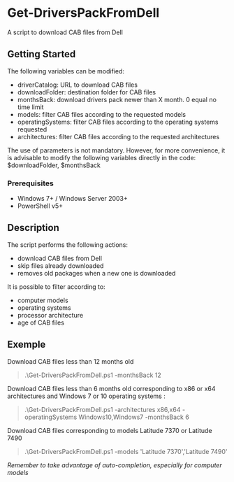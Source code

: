 # Get-DriversPackFromDell

A script to download CAB files from Dell

## Getting Started

The following variables can be modified:
* driverCatalog: URL to download CAB files
* downloadFolder: destination folder for CAB files
* monthsBack: download drivers pack newer than X month. 0 equal no time limit
* models: filter CAB files according to the requested models
* operatingSystems: filter CAB files according to the operating systems requested
* architectures: filter CAB files according to the requested architectures

The use of parameters is not mandatory. 
However, for more convenience, it is advisable to modify the following variables directly in the code: $downloadFolder, $monthsBack

### Prerequisites

* Windows 7+ / Windows Server 2003+
* PowerShell v5+

## Description

The script performs the following actions:
* download CAB files from Dell
* skip files already downloaded
* removes old packages when a new one is downloaded

It is possible to filter according to:
* computer models
* operating systems
* processor architecture
* age of CAB files

## Exemple

Download CAB files less than 12 months old
> .\Get-DriversPackFromDell.ps1 -monthsBack 12

Download CAB files less than 6 months old corresponding to x86 or x64 architectures and Windows 7 or 10 operating systems :
> .\Get-DriversPackFromDell.ps1 -architectures x86,x64 -operatingSystems Windows10,Windows7 -monthsBack 6

Download CAB files corresponding to models Latitude 7370 or Latitude 7490
> .\Get-DriversPackFromDell.ps1 -models 'Latitude 7370','Latitude 7490'

*Remember to take advantage of auto-completion, especially for computer models*
